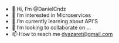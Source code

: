 - 👋 Hi, I’m @DanielCndz
- 👀 I’m interested in Microservices
- 🌱 I’m currently learning about API´S
- 💞️ I’m looking to collaborate on ...
- 📫 How to reach me dyazaret@gmail.com

<!---
DanielCndz/DanielCndz is a ✨ special ✨ repository because its `README.md` (this file) appears on your GitHub profile.
You can click the Preview link to take a look at your changes.
--->
